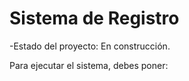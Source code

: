 <h1> Sistema de Registro </h1>

-Estado del proyecto: En construcción.

Para ejecutar el sistema, debes poner:

```npm react´´´
